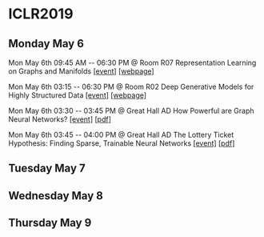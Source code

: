 # ICLR2019 #

## Monday May 6 ##

Mon May 6th 09:45 AM -- 06:30 PM @ Room R07
Representation Learning on Graphs and Manifolds
[[event]](https://iclr.cc/Conferences/2019/Schedule?showEvent=631) [[webpage]](https://rlgm.github.io/) 

Mon May 6th 03:15 -- 06:30 PM @ Room R02
Deep Generative Models for Highly Structured Data
[[event]](https://iclr.cc/Conferences/2019/Schedule?showEvent=629) [[webpage]](https://deep-gen-struct.github.io/) 

Mon May 6th 03:30 -- 03:45 PM @ Great Hall AD
How Powerful are Graph Neural Networks?
[[event]](https://iclr.cc/Conferences/2019/Schedule?showEvent=1155) [[pdf]](https://openreview.net/forum?id=ryGs6iA5Km) 

Mon May 6th 03:45 -- 04:00 PM @ Great Hall AD
The Lottery Ticket Hypothesis: Finding Sparse, Trainable Neural Networks
[[event]](https://iclr.cc/Conferences/2019/Schedule?showEvent=1156) [[pdf]](https://openreview.net/forum?id=rJl-b3RcF7) 


## Tuesday May 7 ##

## Wednesday May 8 ##

## Thursday May 9 ##

